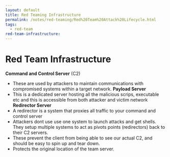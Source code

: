 ```yaml
---
layout: default
title: Red Teaming Infrastructure
permalink: /notes/red-teaming/Red%20Team%20Attack%20Lifecycle.html
tags:
  - red-team
red-team-infrastructure:
---
```

# Red Team Infrastructure

**Command and Control Server** (C2)
- These are used by attackers to maintain communications with compromised systems within a target network.
**Payload Server**
- This is a dedicated server hosting all the malicious scrips, executable etc and this is accessible from both attacker and victim network
**Redirector Server**
- A redirector is a system that proxies all traffic to your command and control server
- Attackers dont use use one system to launch attacks and get shells. They setup multiple systems to act as pivots points (redirectors) back to their C2 servers.
- These prevent the client from being able to see our actual C2, and should be easy to spin up and tear down.
- Protects the original location of the team server.
 